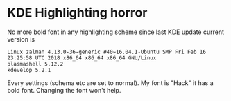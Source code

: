 # KDE Highlighting horror
No more bold font in any highlighting scheme since last KDE update
current version is 
```
Linux zalman 4.13.0-36-generic #40~16.04.1-Ubuntu SMP Fri Feb 16 23:25:58 UTC 2018 x86_64 x86_64 x86_64 GNU/Linux
plasmashell 5.12.2
kdevelop 5.2.1
```
Every settings (schema etc are set to normal). My font is "Hack" it has a bold font. Changing the font won't help.

